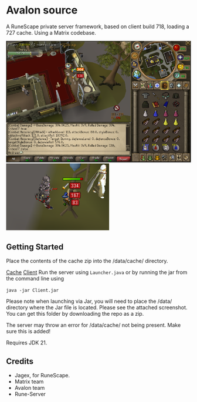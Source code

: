 # Avalon source

A RuneScape private server framework, based on client build 718, loading a 727 cache. Using a Matrix codebase.

![Description](./assets/display.png)
![Description](./assets/specialAttackDisplay.png)

## Getting Started

Place the contents of the cache zip into the /data/cache/ directory.

[Cache](https://mega.nz/file/kFBwwKwb#GxIZ5dwHzsvW7_6ApFD7HG0xx0TTD0ROCOoymbecPuc)
[Client](https://github.com/raynna/avalon-client)
Run the server using `Launcher.java` or by running the jar from the command line using

`java -jar Client.jar`

Please note when launching via Jar, you will need to place the /data/ directory where the Jar file is located. Please see the attached screenshot. You can get this folder by downloading the repo as a zip.

The server may throw an error for /data/cache/ not being present. Make sure this is added!

Requires JDK 21.

## Credits
- Jagex, for RuneScape.
- Matrix team
- Avalon team
- Rune-Server
